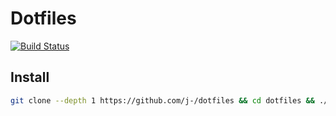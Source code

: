 Dotfiles
========

[![Build Status][travis-svg]][travis-link]

Install
-------

```sh
git clone --depth 1 https://github.com/j-/dotfiles && cd dotfiles && ./install.sh
```

[travis-svg]: https://travis-ci.org/j-/dotfiles.svg
[travis-link]: https://travis-ci.org/j-/dotfiles
